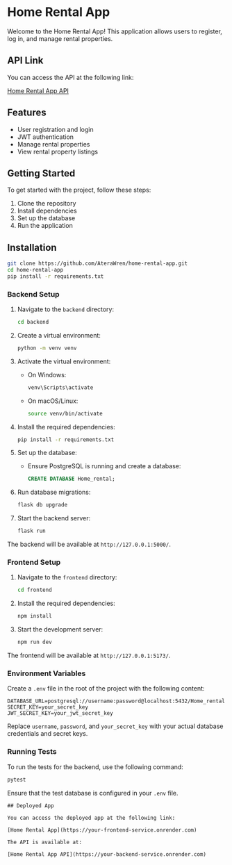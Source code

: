 # Home Rental App

Welcome to the Home Rental App! This application allows users to register, log in, and manage rental properties.

## API Link

You can access the API at the following link:

[Home Rental App API](http://127.0.0.1:5000/)

## Features

- User registration and login
- JWT authentication
- Manage rental properties
- View rental property listings

## Getting Started

To get started with the project, follow these steps:

1. Clone the repository
2. Install dependencies
3. Set up the database
4. Run the application

## Installation

```sh
git clone https://github.com/AteraWren/home-rental-app.git
cd home-rental-app
pip install -r requirements.txt
```

### Backend Setup

1. Navigate to the `backend` directory:

   ```sh
   cd backend
   ```

2. Create a virtual environment:

   ```sh
   python -m venv venv
   ```

3. Activate the virtual environment:

   - On Windows:
     ```sh
     venv\Scripts\activate
     ```
   - On macOS/Linux:
     ```sh
     source venv/bin/activate
     ```

4. Install the required dependencies:

   ```sh
   pip install -r requirements.txt
   ```

5. Set up the database:

   - Ensure PostgreSQL is running and create a database:
     ```sql
     CREATE DATABASE Home_rental;
     ```

6. Run database migrations:

   ```sh
   flask db upgrade
   ```

7. Start the backend server:
   ```sh
   flask run
   ```

The backend will be available at `http://127.0.0.1:5000/`.

### Frontend Setup

1. Navigate to the `frontend` directory:

   ```sh
   cd frontend
   ```

2. Install the required dependencies:

   ```sh
   npm install
   ```

3. Start the development server:
   ```sh
   npm run dev
   ```

The frontend will be available at `http://127.0.0.1:5173/`.

### Environment Variables

Create a `.env` file in the root of the project with the following content:

```env
DATABASE_URL=postgresql://username:password@localhost:5432/Home_rental
SECRET_KEY=your_secret_key
JWT_SECRET_KEY=your_jwt_secret_key
```

Replace `username`, `password`, and `your_secret_key` with your actual database credentials and secret keys.

### Running Tests

To run the tests for the backend, use the following command:

```sh
pytest
```

Ensure that the test database is configured in your `.env` file.

```need to adjust after deployment works!
## Deployed App

You can access the deployed app at the following link:

[Home Rental App](https://your-frontend-service.onrender.com)

The API is available at:

[Home Rental App API](https://your-backend-service.onrender.com)
```
